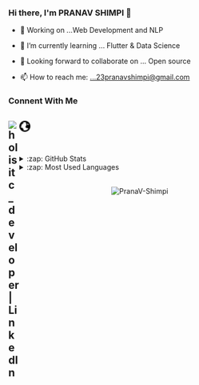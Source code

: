 ### Hi there, I'm PRANAV SHIMPI 👋
- 🔭 Working on ...Web Development and NLP
- 🌱 I’m currently learning ... Flutter & Data Science
- 👯 Looking forward to collaborate on ... Open source 


- 📫 How to reach me: ...23pranavshimpi@gmail.com 

### Connent With Me 
[<img align="left" alt="holisitc_developer | LinkedIn" width="22px" src="https://cdn.jsdelivr.net/npm/simple-icons@v3/icons/linkedin.svg" />][linkedin]
[<img align="left" alt="holisitc_developer" width="22px" src="https://raw.githubusercontent.com/iconic/open-iconic/master/svg/globe.svg" />][website]
<br />
<br />
---
<details>
  <summary>:zap: GitHub Stats</summary>
  <img align="left" alt="PranaV's GitHub Stats" src="https://github-readme-stats.vercel.app/api?username=PranaV-Shimpi&show_icons=true&hide_border=true" />

</details>


<details>
  <summary>:zap: Most Used Languages</summary>

<img align="left" alt="PranaV's GitHub Top Languages" src="https://github-readme-stats.vercel.app/api/top-langs/?username=PranaV-Shimpi" />

[website]: https://biotree.now.sh/pranavshimpi/
[linkedin]: https://www.linkedin.com/in/pranav-shimpi/

</details>
<br />
<p align="center"> <img src="https://komarev.com/ghpvc/?username=PranaV-Shimpi" alt="PranaV-Shimpi" /> </p>
